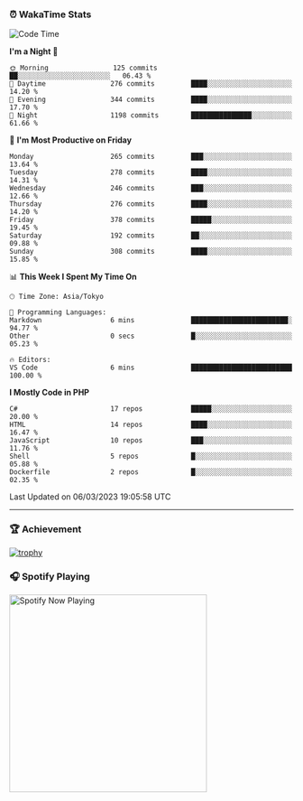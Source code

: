 ### ⏰ WakaTime Stats


<!--START_SECTION:waka-->
![Code Time](http://img.shields.io/badge/Code%20Time-512%20hrs%2048%20mins-blue)

**I'm a Night 🦉** 

```text
🌞 Morning                125 commits         ██░░░░░░░░░░░░░░░░░░░░░░░   06.43 % 
🌆 Daytime                276 commits         ████░░░░░░░░░░░░░░░░░░░░░   14.20 % 
🌃 Evening                344 commits         ████░░░░░░░░░░░░░░░░░░░░░   17.70 % 
🌙 Night                  1198 commits        ███████████████░░░░░░░░░░   61.66 % 
```
📅 **I'm Most Productive on Friday** 

```text
Monday                   265 commits         ███░░░░░░░░░░░░░░░░░░░░░░   13.64 % 
Tuesday                  278 commits         ████░░░░░░░░░░░░░░░░░░░░░   14.31 % 
Wednesday                246 commits         ███░░░░░░░░░░░░░░░░░░░░░░   12.66 % 
Thursday                 276 commits         ████░░░░░░░░░░░░░░░░░░░░░   14.20 % 
Friday                   378 commits         █████░░░░░░░░░░░░░░░░░░░░   19.45 % 
Saturday                 192 commits         ██░░░░░░░░░░░░░░░░░░░░░░░   09.88 % 
Sunday                   308 commits         ████░░░░░░░░░░░░░░░░░░░░░   15.85 % 
```


📊 **This Week I Spent My Time On** 

```text
🕑︎ Time Zone: Asia/Tokyo

💬 Programming Languages: 
Markdown                 6 mins              ████████████████████████░   94.77 % 
Other                    0 secs              █░░░░░░░░░░░░░░░░░░░░░░░░   05.23 % 

🔥 Editors: 
VS Code                  6 mins              █████████████████████████   100.00 % 
```

**I Mostly Code in PHP** 

```text
C#                       17 repos            █████░░░░░░░░░░░░░░░░░░░░   20.00 % 
HTML                     14 repos            ████░░░░░░░░░░░░░░░░░░░░░   16.47 % 
JavaScript               10 repos            ███░░░░░░░░░░░░░░░░░░░░░░   11.76 % 
Shell                    5 repos             █░░░░░░░░░░░░░░░░░░░░░░░░   05.88 % 
Dockerfile               2 repos             █░░░░░░░░░░░░░░░░░░░░░░░░   02.35 % 
```




 Last Updated on 06/03/2023 19:05:58 UTC
<!--END_SECTION:waka-->

---

### 🏆 Achievement

[![trophy](https://github-profile-trophy.vercel.app/?username=Slime-hatena&theme=flat&no-bg=true&no-frame=true&column=8)](https://github.com/ryo-ma/github-profile-trophy)

### 🎧 Spotify Playing

[<img src="https://spotify-now-playing-slime-hatena.vercel.app/api/spotify-playing" alt="Spotify Now Playing" width="350" />](https://open.spotify.com/user/slime_hatena)

<!--
**Slime-hatena/Slime-hatena** is a ✨ _special_ ✨ repository because its `README.md` (this file) appears on your GitHub profile.

Here are some ideas to get you started:

- 🔭 I’m currently working on ...
- 🌱 I’m currently learning ...
- 👯 I’m looking to collaborate on ...
- 🤔 I’m looking for help with ...
- 💬 Ask me about ...
- 📫 How to reach me: ...
- 😄 Pronouns: ...
- ⚡ Fun fact: ...
-->
